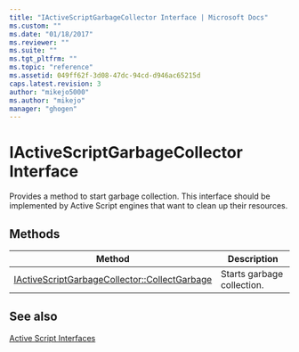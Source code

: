 ```yaml
---
title: "IActiveScriptGarbageCollector Interface | Microsoft Docs"
ms.custom: ""
ms.date: "01/18/2017"
ms.reviewer: ""
ms.suite: ""
ms.tgt_pltfrm: ""
ms.topic: "reference"
ms.assetid: 049ff62f-3d08-47dc-94cd-d946ac65215d
caps.latest.revision: 3
author: "mikejo5000"
ms.author: "mikejo"
manager: "ghogen"
---
```

# IActiveScriptGarbageCollector Interface
Provides a method to start garbage collection. This interface should be implemented by Active Script engines that want to clean up their resources.  
  
## Methods  
  
|Method|Description|  
|------------|-----------------|  
|[IActiveScriptGarbageCollector::CollectGarbage](../../winscript/reference/iactivescriptgarbagecollector-collectgarbage.md)|Starts garbage collection.|  
  
## See also  
 [Active Script Interfaces](../../winscript/reference/active-script-interfaces.md)